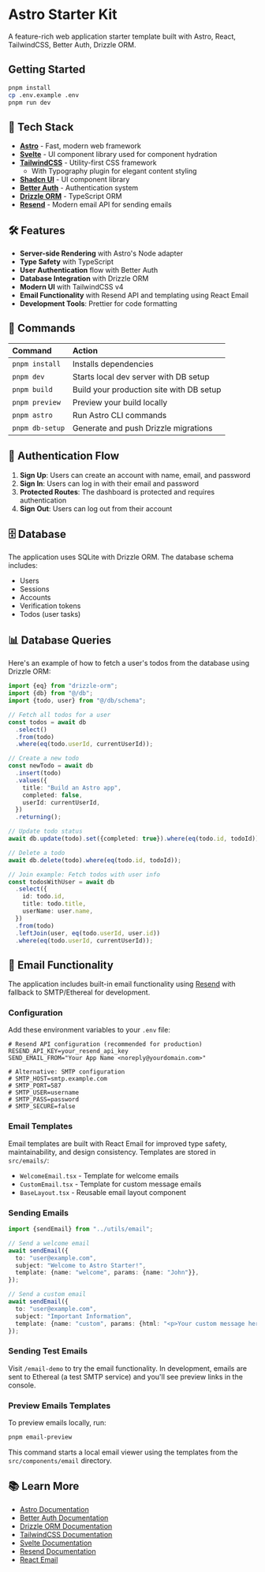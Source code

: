 # Astro Starter Kit

A feature-rich web application starter template built with Astro, React, TailwindCSS, Better Auth, Drizzle ORM.

## Getting Started

```bash
pnpm install
cp .env.example .env
pnpm run dev
```

## 🚀 Tech Stack

- **[Astro](https://astro.build)** - Fast, modern web framework
- **[Svelte](https://svelte.dev)** - UI component library used for component hydration
- **[TailwindCSS](https://tailwindcss.com)** - Utility-first CSS framework
  - With Typography plugin for elegant content styling
- **[Shadcn UI](https://next.shadcn-svelte.com)** - UI component library
- **[Better Auth](https://better-auth.com)** - Authentication system
- **[Drizzle ORM](https://orm.drizzle.team)** - TypeScript ORM
- **[Resend](https://resend.com)** - Modern email API for sending emails

## 🛠️ Features

- **Server-side Rendering** with Astro's Node adapter
- **Type Safety** with TypeScript
- **User Authentication** flow with Better Auth
- **Database Integration** with Drizzle ORM
- **Modern UI** with TailwindCSS v4
- **Email Functionality** with Resend API and templating using React Email
- **Development Tools**: Prettier for code formatting

## 🧞 Commands

| Command         | Action                                   |
| :-------------- | :--------------------------------------- |
| `pnpm install`  | Installs dependencies                    |
| `pnpm dev`      | Starts local dev server with DB setup    |
| `pnpm build`    | Build your production site with DB setup |
| `pnpm preview`  | Preview your build locally               |
| `pnpm astro`    | Run Astro CLI commands                   |
| `pnpm db-setup` | Generate and push Drizzle migrations     |

## 🔐 Authentication Flow

1. **Sign Up**: Users can create an account with name, email, and password
2. **Sign In**: Users can log in with their email and password
3. **Protected Routes**: The dashboard is protected and requires authentication
4. **Sign Out**: Users can log out from their account

## 🗄️ Database

The application uses SQLite with Drizzle ORM. The database schema includes:

- Users
- Sessions
- Accounts
- Verification tokens
- Todos (user tasks)

## 📊 Database Queries

Here's an example of how to fetch a user's todos from the database using Drizzle ORM:

```typescript
import {eq} from "drizzle-orm";
import {db} from "@/db";
import {todo, user} from "@/db/schema";

// Fetch all todos for a user
const todos = await db
  .select()
  .from(todo)
  .where(eq(todo.userId, currentUserId));

// Create a new todo
const newTodo = await db
  .insert(todo)
  .values({
    title: "Build an Astro app",
    completed: false,
    userId: currentUserId,
  })
  .returning();

// Update todo status
await db.update(todo).set({completed: true}).where(eq(todo.id, todoId));

// Delete a todo
await db.delete(todo).where(eq(todo.id, todoId));

// Join example: Fetch todos with user info
const todosWithUser = await db
  .select({
    id: todo.id,
    title: todo.title,
    userName: user.name,
  })
  .from(todo)
  .leftJoin(user, eq(todo.userId, user.id))
  .where(eq(todo.userId, currentUserId));
```

## 📨 Email Functionality

The application includes built-in email functionality using [Resend](https://resend.com) with fallback to SMTP/Ethereal for development.

### Configuration

Add these environment variables to your `.env` file:

```env
# Resend API configuration (recommended for production)
RESEND_API_KEY=your_resend_api_key
SEND_EMAIL_FROM="Your App Name <noreply@yourdomain.com>"

# Alternative: SMTP configuration
# SMTP_HOST=smtp.example.com
# SMTP_PORT=587
# SMTP_USER=username
# SMTP_PASS=password
# SMTP_SECURE=false
```

### Email Templates

Email templates are built with React Email for improved type safety, maintainability, and design consistency. Templates are stored in `src/emails/`:

- `WelcomeEmail.tsx` - Template for welcome emails
- `CustomEmail.tsx` - Template for custom message emails
- `BaseLayout.tsx` - Reusable email layout component

### Sending Emails

```typescript
import {sendEmail} from "../utils/email";

// Send a welcome email
await sendEmail({
  to: "user@example.com",
  subject: "Welcome to Astro Starter!",
  template: {name: "welcome", params: {name: "John"}},
});

// Send a custom email
await sendEmail({
  to: "user@example.com",
  subject: "Important Information",
  template: {name: "custom", params: {html: "<p>Your custom message here</p>"}},
});
```

### Sending Test Emails

Visit `/email-demo` to try the email functionality. In development, emails are sent to Ethereal (a test SMTP service) and you'll see preview links in the console.

### Preview Emails Templates

To preview emails locally, run:

```bash
pnpm email-preview
```

This command starts a local email viewer using the templates from the `src/components/email` directory.

## 📚 Learn More

- [Astro Documentation](https://docs.astro.build)
- [Better Auth Documentation](https://github.com/zenstackhq/better-auth)
- [Drizzle ORM Documentation](https://orm.drizzle.team/docs/overview)
- [TailwindCSS Documentation](https://tailwindcss.com/docs)
- [Svelte Documentation](https://svelte.dev/docs)
- [Resend Documentation](https://resend.com/docs)
- [React Email](https://react.email/docs/introduction)
